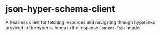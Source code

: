 # json-hyper-schema-client

A headless client for fetching resources and navigating through hyperlinks provided in the hyper-schema in the response `Content-Type` header
